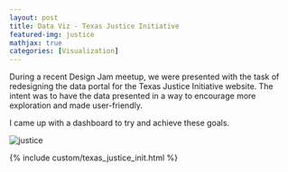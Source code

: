 ```yaml
---
layout: post
title: Data Viz - Texas Justice Initiative
featured-img: justice
mathjax: true
categories: [Visualization]
---
```


During a recent Design Jam meetup, we were presented with the task of redesigning the data portal for the Texas Justice Initiative website. The intent was to have the data presented in a way to encourage more exploration and made user-friendly.

I came up with a dashboard to try and achieve these goals.

![justice](https://raw.githubusercontent.com/babyakja/babyakja.github.io/master/assets/img/posts/justice_thumb.jpg)

{% include custom/texas_justice_init.html %}
